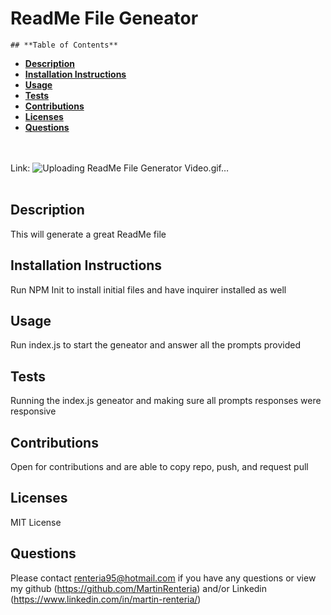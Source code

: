 # **ReadMe File Geneator**

    ## **Table of Contents**
    
- [**Description**](#description)
- [**Installation Instructions**](#installation-instructions)
- [**Usage**](#usage)
- [**Tests**](#tests)
- [**Contributions**](#contributions)
- [**Licenses**](#licenses)
- [**Questions**](#questions)

<br><br>
Link: ![Uploading ReadMe File Generator Video.gif…]()
<br><br>

## **Description**
This will generate a great ReadMe file
## **Installation Instructions**
Run NPM Init to install initial files and have inquirer installed as well
## **Usage**
Run index.js to start the geneator and answer all the prompts provided
## **Tests**
Running the index.js geneator and making sure all prompts responses were responsive
## **Contributions**
Open for contributions and are able to copy repo, push, and request pull 
## **Licenses**
MIT License
## **Questions**
Please contact <renteria95@hotmail.com> if you have any questions or view my github (https://github.com/MartinRenteria) and/or Linkedin (https://www.linkedin.com/in/martin-renteria/)
